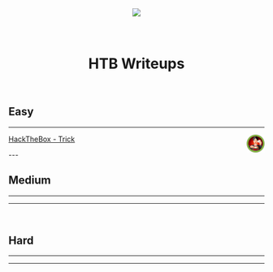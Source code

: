 <div align="center">
  <img width="250" src="https://avatars.githubusercontent.com/u/34801215?v=4">
  <br>
  <br>
  <br>
  <h1>HTB Writeups</h1>
  <br>
</div>

## Easy
---
<img align="right" width="35" src="/htb/machines/trick/trick.png">
<p align="left" ><a href="/htb/machines/trick/trick">HackTheBox - Trick</a></p>
---
<br>

## Medium
---
---
<br>

## Hard
---
---

